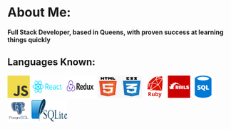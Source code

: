 <link rel="stylesheet" href="./style.css">

# About Me:

**Full Stack Developer, based in Queens, with proven success at learning things quickly**

## Languages Known:
<img class="code" src="images/js.png" height="50" width="50" > <img class="code" src="images/react.png" height="50" width="70" > <img class="code" src="images/redux.png" height="50" width="70"> <img class="code" src="images/html&css.png" height="50" width="100"> <img class="code" src="images/ruby.png" height="50" width="50"> <img class="code" src="images/rails.png" height="50" width="50"> <img class="code" src="images/sql.png" height="50" width="50"> <img class="code" src="images/post.png" height="50" width="50"> <img class="code" src="images/lite.png" height="50" width="80"> 



